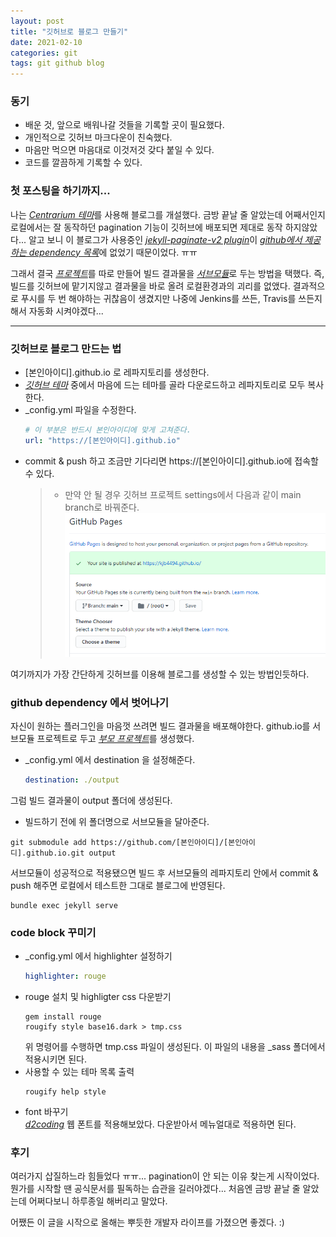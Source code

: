 ```yaml
---
layout: post
title: "깃허브로 블로그 만들기"
date: 2021-02-10
categories: git
tags: git github blog
---
```


### 동기
- 배운 것, 앞으로 배워나갈 것들을 기록할 곳이 필요했다.
- 개인적으로 깃허브 마크다운이 친숙했다.
- 마음만 먹으면 마음대로 이것저것 갖다 붙일 수 있다.
- 코드를 깔끔하게 기록할 수 있다.

### 첫 포스팅을 하기까지...
나는 [*Centrarium 테마*](http://jekyllthemes.org/themes/centrarium/)를 사용해 블로그를 개설했다. 금방 끝날 줄 알았는데 어째서인지 로컬에서는 잘 동작하던 pagination 기능이 깃허브에 배포되면 제대로 동작 하지않았다... 알고 보니 이 블로그가 사용중인 [*jekyll-paginate-v2 plugin*](https://github.com/sverrirs/jekyll-paginate-v2)이 [*github에서 제공하는 dependency 목록*](https://pages.github.com/versions/)에 없었기 때문이었다. ㅠㅠ

그래서 결국 [*프로젝트*](https://github.com/kjb4494/blog-builder)를 따로 만들어 빌드 결과물을 [*서브모듈*](https://github.com/kjb4494/kjb4494.github.io)로 두는 방법을 택했다. 즉, 빌드를 깃허브에 맡기지않고 결과물을 바로 올려 로컬환경과의 괴리를 없앴다. 결과적으로 푸시를 두 번 해야하는 귀찮음이 생겼지만 나중에 Jenkins를 쓰든, Travis를 쓰든지 해서 자동화 시켜야겠다...

---

### 깃허브로 블로그 만드는 법
- [본인아이디].github.io 로 레파지토리를 생성한다.
- [*깃허브 테마*](http://jekyllthemes.org/) 중에서 마음에 드는 테마를 골라 다운로드하고 레파지토리로 모두 복사한다.
- _config.yml 파일을 수정한다.
    ```yml
    # 이 부분은 반드시 본인아이디에 맞게 고쳐준다.
    url: "https://[본인아이디].github.io"
    ```
- commit & push 하고 조금만 기다리면 https://[본인아이디].github.io에 접속할 수 있다.
    >* 만약 안 될 경우 깃허브 프로젝트 settings에서 다음과 같이 main branch로 바꿔준다.
    ![사진](/assets/imgs/posts/git/create-github-blog-001.png)

여기까지가 가장 간단하게 깃허브를 이용해 블로그를 생성할 수 있는 방법인듯하다.

### github dependency 에서 벗어나기
자신이 원하는 플러그인을 마음껏 쓰려면 빌드 결과물을 배포해야한다. github.io를 서브모듈 프로젝트로 두고 [*부모 프로젝트*](https://github.com/kjb4494/blog-builder)를 생성했다.
- _config.yml 에서 destination 을 설정해준다.
    ```yml
    destination: ./output
    ```
그럼 빌드 결과물이 output 폴더에 생성된다. 
- 빌드하기 전에 위 폴더명으로 서브모듈을 달아준다.
```shell
git submodule add https://github.com/[본인아이디]/[본인아이디].github.io.git output
```
서브모듈이 성공적으로 적용됐으면 빌드 후 서브모듈의 레파지토리 안에서 commit & push 해주면 로컬에서 테스트한 그대로 블로그에 반영된다.
```shell
bundle exec jekyll serve
```

### code block 꾸미기
- _config.yml 에서 highlighter 설정하기
    ```yml
    highlighter: rouge
    ```
- rouge 설치 및 highligter css 다운받기
    ```shell
    gem install rouge
    rougify style base16.dark > tmp.css
    ```
    위 명령어를 수행하면 tmp.css 파일이 생성된다.
    이 파일의 내용을 _sass 폴더에서 적용시키면 된다.
- 사용할 수 있는 테마 목록 출력
    ```shell
    rougify help style
    ```
- font 바꾸기  
[*d2coding*](https://github.com/Joungkyun/font-d2coding) 웹 폰트를 적용해보았다. 다운받아서 메뉴얼대로 적용하면 된다.

### 후기
여러가지 삽질하느라 힘들었다 ㅠㅠ... pagination이 안 되는 이유 찾는게 시작이었다. 뭔가를 시작할 땐 공식문서를 필독하는 습관을 길러야겠다... 처음엔 금방 끝날 줄 알았는데 어쩌다보니 하루종일 해버리고 말았다. 

어쨌든 이 글을 시작으로 올해는 뿌듯한 개발자 라이프를 가졌으면 좋겠다. :)